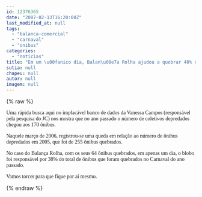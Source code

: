 ```yaml
---
id: 12376365
date: "2007-02-13T16:20:00Z"
last_modified_at: null
tags:
  - "balanca-comercial"
  - "carnaval"
  - "onibus"
categories:
  - "noticias"
title: "Em um \u00fanico dia, Balan\u00e7a Rolha ajudou a quebrar 40% do total de \u00f4nibus quebrados no Carnaval de 2006"
sutia: null
chapeu: null
autor: null
imagem: null
---
```

{% raw %}
<p><P><FONT face=Verdana>Uma rápida busca aqui no implacável banco de dados da Vanessa Campos (responsável pela pesquisa do JC) nos mostra que no ano passado o número de coletivos depredados chegou aos 170 ônibus.</FONT></P></p>
<p><P><FONT face=Verdana>Naquele março de 2006, registrou-se uma queda em relação ao número de ônibus depredados em 2005, que foi de 255 õnibus quebrados.</FONT></P></p>
<p><P><FONT face=Verdana>No caso do Balança Rolha, com os seus 64 ônibus quebrados, em apenas um dia, o blobo foi responsável por 38% do total de ônibus que foram quebrados no Carnaval do ano passado. </FONT></P></p>
<p><P><FONT face=Verdana>Vamos torcer para que fique por aí mesmo.</FONT></P> </p>
{% endraw %}